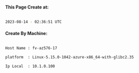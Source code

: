 
   
#### This Page Create at:

```bash

2023-08-14 - 02:36:51 UTC

```

#### Create By Machine:

```bash

Host Name : fv-az576-17

platform  : Linux-5.15.0-1042-azure-x86_64-with-glibc2.35

Ip Local  : 10.1.0.100

```

